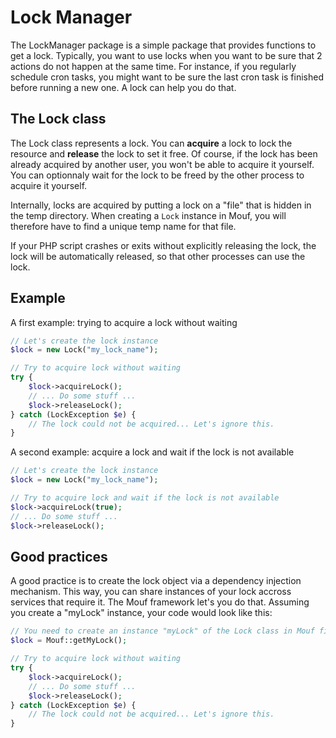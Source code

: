 Lock Manager
============

The LockManager package is a simple package that provides functions to get a lock.
Typically, you want to use locks when you want to be sure that 2 actions do not
happen at the same time. For instance, if you regularly schedule cron tasks,
you might want to be sure the last cron task is finished before running a new one.
A lock can help you do that.

The Lock class
--------------

The Lock class represents a lock. You can **acquire** a lock to lock the resource and **release** the lock
to set it free. Of course, if the lock has been already acquired by another user,
you won't be able to acquire it yourself. You can optionnaly wait for the lock
to be freed by the other process to acquire it yourself.

Internally, locks are acquired by putting a lock on a "file" that is hidden in the temp
directory. When creating a `Lock` instance in Mouf, you will therefore have to find a unique temp name
for that file.

If your PHP script crashes or exits without explicitly releasing the lock, the lock will be 
automatically released, so that other processes can use the lock.

Example
-------

A first example: trying to acquire a lock without waiting

```php
// Let's create the lock instance
$lock = new Lock("my_lock_name");

// Try to acquire lock without waiting
try {
	$lock->acquireLock();
	// ... Do some stuff ...
	$lock->releaseLock();
} catch (LockException $e) {
	// The lock could not be acquired... Let's ignore this.
}
```

A second example: acquire a lock and wait if the lock is not available

```php
// Let's create the lock instance
$lock = new Lock("my_lock_name");

// Try to acquire lock and wait if the lock is not available
$lock->acquireLock(true);
// ... Do some stuff ...
$lock->releaseLock();

```

Good practices
--------------

A good practice is to create the lock object via a dependency injection mechanism.
This way, you can share instances of your lock accross services that require it.
The Mouf framework let's you do that. Assuming you create a "myLock" instance, your code would look like this:


```php
// You need to create an instance "myLock" of the Lock class in Mouf first.
$lock = Mouf::getMyLock();

// Try to acquire lock without waiting
try {
	$lock->acquireLock();
	// ... Do some stuff ...
	$lock->releaseLock();
} catch (LockException $e) {
	// The lock could not be acquired... Let's ignore this.
}
```